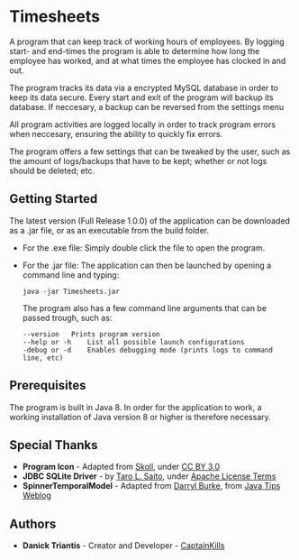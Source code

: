 # Timesheets

A program that can keep track of working hours of employees. By logging start- and end-times the program is able to determine how long the employee has worked, and at what times the employee has clocked in and out.

The program tracks its data via a encrypted MySQL database in order to keep its data secure. Every start and exit of the program will backup its database. If neccesary, a backup can be reversed from the settings menu

All program activities are logged locally in order to track program errors when neccesary, ensuring the ability to quickly fix errors.

The program offers a few settings that can be tweaked by the user, such as the amount of logs/backups that have to be kept; whether or not logs should be deleted; etc.

## Getting Started

The latest version (Full Release 1.0.0) of the application can be downloaded as a .jar file, or as an executable from the build folder. 
* For the .exe file: Simply double click the file to open the program.

* For the .jar file: The application can then be launched by opening a command line and typing:
	```
	java -jar Timesheets.jar
	```
	The program also has a few command line arguments that can be passed trough, such as:
	```
	--version	Prints program version
	--help or -h	List all possible launch configurations
	-debug or -d	Enables debugging mode (prints logs to command line, etc)
	```

## Prerequisites

The program is built in Java 8. In order for the application to work, a working installation of Java version 8 or higher is therefore necessary.

## Special Thanks

* **Program Icon** - Adapted from [Skoll](https://game-icons.net/1x1/skoll/atom.html), under [CC BY 3.0](https://creativecommons.org/licenses/by/3.0/)
* **JDBC SQLite Driver** - by [Taro L. Saito](https://bitbucket.org/xerial/sqlite-jdbc/downloads/), under [Apache License Terms](https://bitbucket.org/xerial/sqlite-jdbc/src/default/LICENSE)
* **SpinnerTemporalModel** - Adapted from [Darryl Burke](https://sites.google.com/site/anglogoa/), from [Java Tips Weblog](https://tips4java.wordpress.com/2015/04/09/temporal-spinners/)

## Authors

* **Danick Triantis** - Creator and Developer - [CaptainKills](https://github.com/CaptainKills)
